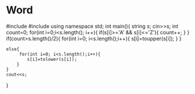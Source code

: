 # Word
#include<iostream>
#include<string>
using namespace std;
int main(){
    string s;
    cin>>s;
    int count=0;
    for(int i=0;i<s.length(); i++){
        if(s[i]>='A' && s[i]<='Z'){
            count++;
        }
    }
    if(count>s.length()/2){
        for(int i=0; i<s.length();i++){
            s[i]=toupper(s[i]);
        }
    }
    
    else{
         for(int i=0; i<s.length();i++){
            s[i]=tolower(s[i]);
        }
    }
    cout<<s;
}
